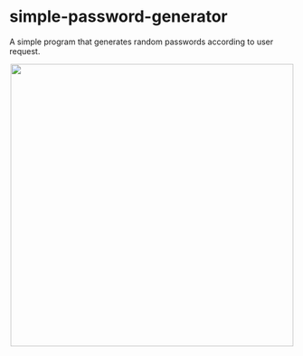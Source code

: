 # simple-password-generator

A simple program that generates random passwords according to user request.

<p align="center">
  <img src="screen-shot.png" width="500"/>
</p>
